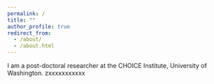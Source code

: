 ```yaml
---
permalink: /
title: ""
author_profile: true
redirect_from: 
  - /about/
  - /about.html
---
```

I am a post-doctoral researcher at the CHOICE Institute, University of Washington. zxxxxxxxxxxx
